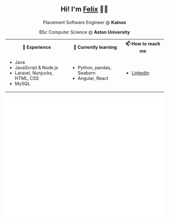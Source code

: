 ## <p align="center">Hi! I'm [Felix](https://felixmoore.github.io/) 👋✨</p>
<div align="center">
  <p>Placement Software Engineer @ <b>Kainos</b></p>
  <p>BSc Computer Science @ <b>Aston University</b></p>


  <table border ="0" align="center"> 
    <th>🌱 Experience</th>
    <th>🔭 Currently learning</th>
    <th>📫 How to reach me</th>
    <tr>
      <td> 
        <ul>
          <li>Java</li>
          <li>JavaScript & Node.js</li>
          <li>Laravel, Nunjucks, HTML, CSS</li>
          <li>MySQL</li>
        </ul>
      </td>
      <td> 
        <ul>
          <li>Python, pandas, Seaborn </li>
          <li>Angular, React</li>
        </ul>
      </td>
      <td> 
        <ul>
          <li><a href="https://linkedin.com/in/felixmoore">LinkedIn</a></li>
        </ul>
      </td>
    </tr>
  </table>
  
  <img src="https://github.com/felixmoore/felixmoore/blob/main/github-metrics.svg">
</div>



<!--
**felixmoore/felixmoore** is a ✨ _special_ ✨ repository because its `README.md` (this file) appears on your GitHub profile.

Here are some ideas to get you started:

- 🔭 I’m currently working on ...
- 🌱 I’m currently learning ...
- 👯 I’m looking to collaborate on ...
- 🤔 I’m looking for help with ...
- 💬 Ask me about ...
- 📫 How to reach me: ...
- 😄 Pronouns: ...
- ⚡ Fun fact: ...
-->
